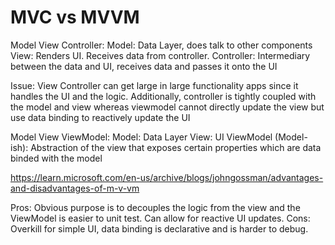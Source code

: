 # MVC vs MVVM


Model View Controller:
Model: Data Layer, does talk to other components
View: Renders UI. Receives data from controller.
Controller: Intermediary between the data and UI, receives data and passes it onto the UI

Issue: View Controller can get large in large functionality apps since it handles the UI and the logic. Additionally, controller is tightly coupled with the model and view whereas viewmodel cannot directly update the view but use data binding to reactively update the UI

Model View ViewModel:
Model: Data Layer
View: UI 
ViewModel (Model-ish): Abstraction of the view that exposes certain properties which are data binded with the model

https://learn.microsoft.com/en-us/archive/blogs/johngossman/advantages-and-disadvantages-of-m-v-vm

Pros: Obvious purpose is to decouples the logic from the view and the ViewModel is easier to unit test. Can allow for reactive UI updates.
Cons: Overkill for simple UI, data binding is declarative and is harder to debug.

